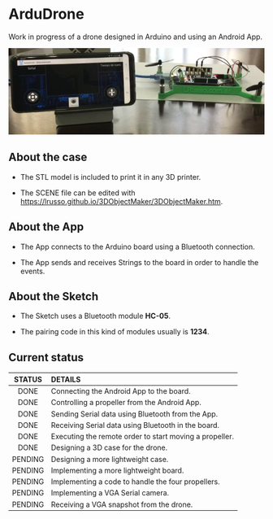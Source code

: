 # ArduDrone

Work in progress of a drone designed in Arduino and using an Android App.

![alt screenshot](https://raw.githubusercontent.com/lrusso/ArduDrone/main/ArduDrone.png)

## About the case

* The STL model is included to print it in any 3D printer.

* The SCENE file can be edited with https://lrusso.github.io/3DObjectMaker/3DObjectMaker.htm.

## About the App

* The App connects to the Arduino board using a Bluetooth connection.

* The App sends and receives Strings to the board in order to handle the events.

## About the Sketch

* The Sketch uses a Bluetooth module **HC-05**.

* The pairing code in this kind of modules usually is **1234**.

## Current status

| STATUS  | DETAILS |
| :------------: |:--------------- |
| DONE | Connecting the Android App to the board. |
| DONE | Controlling a propeller from the Android App. |
| DONE | Sending Serial data using Bluetooth from the App. |
| DONE | Receiving Serial data using Bluetooth in the board. |
| DONE | Executing the remote order to start moving a propeller. |
| DONE | Designing a 3D case for the drone. |
| PENDING | Designing a more lightweight case. |
| PENDING | Implementing a more lightweight board. |
| PENDING | Implementing a code to handle the four propellers. |
| PENDING | Implementing a VGA Serial camera. |
| PENDING | Receiving a VGA snapshot from the drone. |
